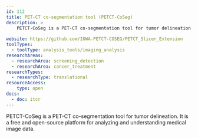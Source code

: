 ```yaml
---
id: 112
title: PET-CT co-segmentation tool (PETCT-CoSeg)
description: >
    PETCT-CoSeg is a PET-CT co-segmentation tool for tumor delineation. It is a free and open-source platform for analyzing and understanding medical image data.
    
website: https://github.com/IOWA-PETCT-COSEG/PETCT_Slicer_Extension
toolTypes:
  - toolType: analysis_tools/imaging_analysis
researchAreas:
  - researchArea: screening_detection
  - researchArea: cancer_treatment
researchTypes:
  - researchType: translational
resourceAccess:
    type: open
docs:
  - doc: itcr       
---
```

PETCT-CoSeg is a PET-CT co-segmentation tool for tumor delineation. It is a free and open-source platform for analyzing and understanding medical image data.